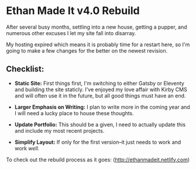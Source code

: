 # Ethan Made It v4.0 Rebuild
After several busy months, settling into a new house, getting a pupper, and numerous other excuses I let my site fall into disarray.

My hosting expired which means it is probably time for a restart here, so I'm going to make a few changes for the better on the newest revision.

## Checklist:
- **Static Site:** First things first, I'm switching to either Gatsby or Eleventy and building the site staticly. I've enjoyed my love affair with Kirby CMS and will often use it in the future, but all good things must have an end.

- **Larger Emphasis on Writing:** I plan to write more in the coming year and I will need a lucky place to house these thoughts.

- **Update Portfolio:** This should be a given, I need to actually update this and include my most recent projects.

- **Simplify Layout:** If only for the first version–it just needs to work and work _well._ 

To check out the rebuild process as it goes: (http://ethanmadeit.netlify.com)
